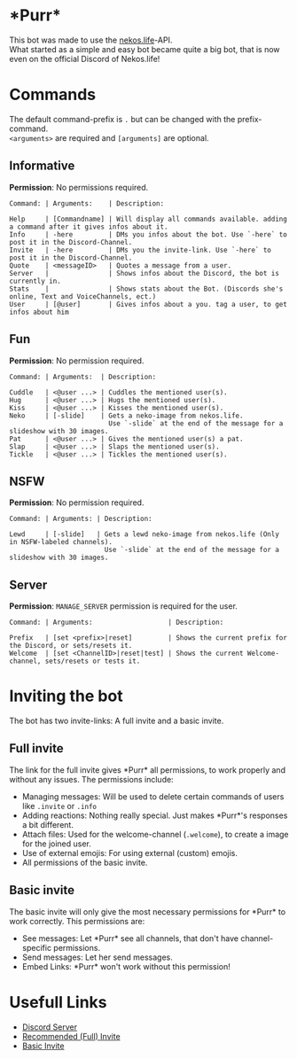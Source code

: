 # \*Purr*
This bot was made to use the [nekos.life](https://nekos.life)-API.  
What started as a simple and easy bot became quite a big bot, that is now even on the official Discord of Nekos.life!

# Commands
The default command-prefix is `.` but can be changed with the prefix-command.  
`<arguments>` are required and `[arguments]` are optional.

## Informative
**Permission**: No permissions required.
```
Command: | Arguments:    | Description:

Help     | [Commandname] | Will display all commands available. adding a command after it gives infos about it.
Info     | -here         | DMs you infos about the bot. Use `-here` to post it in the Discord-Channel.
Invite   | -here         | DMs you the invite-link. Use `-here` to post it in the Discord-Channel.
Quote    | <messageID>   | Quotes a message from a user.
Server   |               | Shows infos about the Discord, the bot is currently in.
Stats    |               | Shows stats about the Bot. (Discords she's online, Text and VoiceChannels, ect.)
User     | [@user]       | Gives infos about a you. tag a user, to get infos about him
```

## Fun
**Permission**: No permission required.
```
Command: | Arguments:  | Description:

Cuddle   | <@user ...> | Cuddles the mentioned user(s).
Hug      | <@user ...> | Hugs the mentioned user(s).
Kiss     | <@user ...> | Kisses the mentioned user(s).
Neko     | [-slide]    | Gets a neko-image from nekos.life.
                         Use `-slide` at the end of the message for a slideshow with 30 images.
Pat      | <@user ...> | Gives the mentioned user(s) a pat.
Slap     | <@user ...> | Slaps the mentioned user(s).
Tickle   | <@user ...> | Tickles the mentioned user(s).
```

## NSFW
**Permission**: No permission required.
```
Command: | Arguments: | Description:

Lewd     | [-slide]   | Gets a lewd neko-image from nekos.life (Only in NSFW-labeled channels).
                        Use `-slide` at the end of the message for a slideshow with 30 images.
```

## Server
**Permission**: `MANAGE_SERVER` permission is required for the user.
```
Command: | Arguments:                   | Description:

Prefix   | [set <prefix>|reset]         | Shows the current prefix for the Discord, or sets/resets it.
Welcome  | [set <ChannelID>|reset|test] | Shows the current Welcome-channel, sets/resets or tests it.
```

# Inviting the bot
The bot has two invite-links: A full invite and a basic invite.

## Full invite
The link for the full invite gives \*Purr* all permissions, to work properly and without any issues.
The permissions include:
* Managing messages: Will be used to delete certain commands of users like `.invite` or `.info`
* Adding reactions: Nothing really special. Just makes \*Purr*'s responses a bit different.
* Attach files: Used for the welcome-channel (`.welcome`), to create a image for the joined user.
* Use of external emojis: For using external (custom) emojis.
* All permissions of the basic invite.

## Basic invite
The basic invite will only give the most necessary permissions for \*Purr* to work correctly.
This permissions are:
* See messages: Let \*Purr* see all channels, that don't have channel-specific permissions.
* Send messages: Let her send messages.
* Embed Links: \*Purr* won't work without this permission!

# Usefull Links
* [Discord Server](https://discord.gg/NB7AFqn)
* [Recommended (Full) Invite](https://discordapp.com/oauth2/authorize?client_id=425382319449309197&permissions=322624&scope=bot)
* [Basic Invite](https://discordapp.com/oauth2/authorize?client_id=425382319449309197&permissions=19456&scope=bot)
